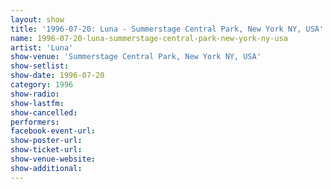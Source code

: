 ```yaml
---
layout: show
title: '1996-07-20: Luna - Summerstage Central Park, New York NY, USA'
name: 1996-07-20-luna-summerstage-central-park-new-york-ny-usa
artist: 'Luna'
show-venue: 'Summerstage Central Park, New York NY, USA'
show-setlist: 
show-date: 1996-07-20
category: 1996
show-radio: 
show-lastfm: 
show-cancelled: 
performers: 
facebook-event-url: 
show-poster-url: 
show-ticket-url: 
show-venue-website: 
show-additional: 
---
```


